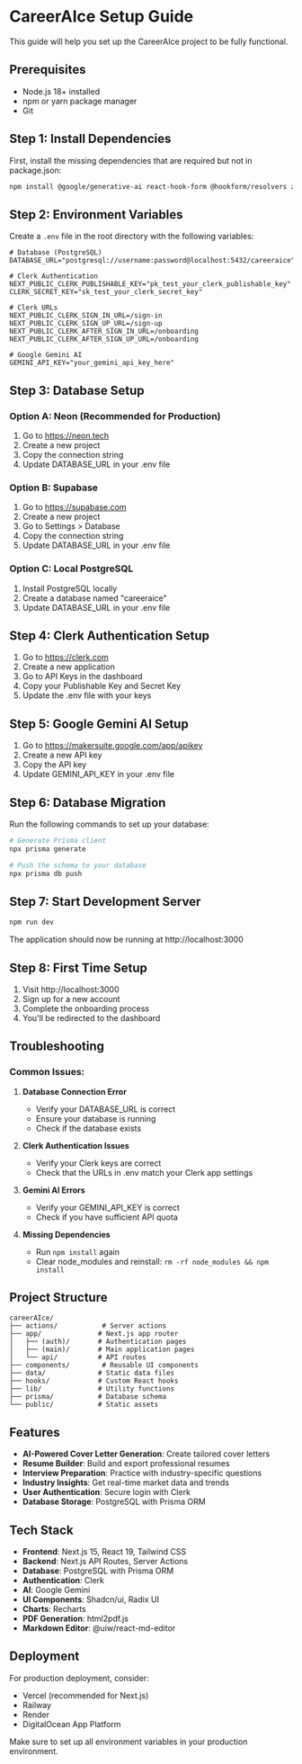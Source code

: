 # CareerAIce Setup Guide

This guide will help you set up the CareerAIce project to be fully functional.

## Prerequisites

- Node.js 18+ installed
- npm or yarn package manager
- Git

## Step 1: Install Dependencies

First, install the missing dependencies that are required but not in package.json:

```bash
npm install @google/generative-ai react-hook-form @hookform/resolvers zod @uiw/react-md-editor html2pdf.js recharts date-fns react-spinners
```

## Step 2: Environment Variables

Create a `.env` file in the root directory with the following variables:

```env
# Database (PostgreSQL)
DATABASE_URL="postgresql://username:password@localhost:5432/careeraice"

# Clerk Authentication
NEXT_PUBLIC_CLERK_PUBLISHABLE_KEY="pk_test_your_clerk_publishable_key"
CLERK_SECRET_KEY="sk_test_your_clerk_secret_key"

# Clerk URLs
NEXT_PUBLIC_CLERK_SIGN_IN_URL=/sign-in
NEXT_PUBLIC_CLERK_SIGN_UP_URL=/sign-up
NEXT_PUBLIC_CLERK_AFTER_SIGN_IN_URL=/onboarding
NEXT_PUBLIC_CLERK_AFTER_SIGN_UP_URL=/onboarding

# Google Gemini AI
GEMINI_API_KEY="your_gemini_api_key_here"
```

## Step 3: Database Setup

### Option A: Neon (Recommended for Production)
1. Go to https://neon.tech
2. Create a new project
3. Copy the connection string
4. Update DATABASE_URL in your .env file

### Option B: Supabase
1. Go to https://supabase.com
2. Create a new project
3. Go to Settings > Database
4. Copy the connection string
5. Update DATABASE_URL in your .env file

### Option C: Local PostgreSQL
1. Install PostgreSQL locally
2. Create a database named "careeraice"
3. Update DATABASE_URL in your .env file

## Step 4: Clerk Authentication Setup

1. Go to https://clerk.com
2. Create a new application
3. Go to API Keys in the dashboard
4. Copy your Publishable Key and Secret Key
5. Update the .env file with your keys

## Step 5: Google Gemini AI Setup

1. Go to https://makersuite.google.com/app/apikey
2. Create a new API key
3. Copy the API key
4. Update GEMINI_API_KEY in your .env file

## Step 6: Database Migration

Run the following commands to set up your database:

```bash
# Generate Prisma client
npx prisma generate

# Push the schema to your database
npx prisma db push
```

## Step 7: Start Development Server

```bash
npm run dev
```

The application should now be running at http://localhost:3000

## Step 8: First Time Setup

1. Visit http://localhost:3000
2. Sign up for a new account
3. Complete the onboarding process
4. You'll be redirected to the dashboard

## Troubleshooting

### Common Issues:

1. **Database Connection Error**
   - Verify your DATABASE_URL is correct
   - Ensure your database is running
   - Check if the database exists

2. **Clerk Authentication Issues**
   - Verify your Clerk keys are correct
   - Check that the URLs in .env match your Clerk app settings

3. **Gemini AI Errors**
   - Verify your GEMINI_API_KEY is correct
   - Check if you have sufficient API quota

4. **Missing Dependencies**
   - Run `npm install` again
   - Clear node_modules and reinstall: `rm -rf node_modules && npm install`

## Project Structure

```
careerAIce/
├── actions/           # Server actions
├── app/              # Next.js app router
│   ├── (auth)/       # Authentication pages
│   ├── (main)/       # Main application pages
│   └── api/          # API routes
├── components/        # Reusable UI components
├── data/             # Static data files
├── hooks/            # Custom React hooks
├── lib/              # Utility functions
├── prisma/           # Database schema
└── public/           # Static assets
```

## Features

- **AI-Powered Cover Letter Generation**: Create tailored cover letters
- **Resume Builder**: Build and export professional resumes
- **Interview Preparation**: Practice with industry-specific questions
- **Industry Insights**: Get real-time market data and trends
- **User Authentication**: Secure login with Clerk
- **Database Storage**: PostgreSQL with Prisma ORM

## Tech Stack

- **Frontend**: Next.js 15, React 19, Tailwind CSS
- **Backend**: Next.js API Routes, Server Actions
- **Database**: PostgreSQL with Prisma ORM
- **Authentication**: Clerk
- **AI**: Google Gemini
- **UI Components**: Shadcn/ui, Radix UI
- **Charts**: Recharts
- **PDF Generation**: html2pdf.js
- **Markdown Editor**: @uiw/react-md-editor

## Deployment

For production deployment, consider:
- Vercel (recommended for Next.js)
- Railway
- Render
- DigitalOcean App Platform

Make sure to set up all environment variables in your production environment. 